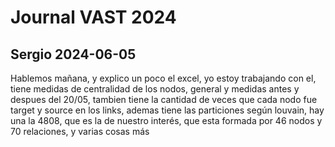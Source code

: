 # Journal VAST 2024

## Sergio 2024-06-05
Hablemos mañana, y explico un poco el excel, yo estoy trabajando con el, tiene medidas de centralidad de los nodos, general y medidas antes y despues del 20/05, tambien tiene la cantidad de veces que cada nodo fue target y source en los links, ademas tiene las particiones según louvain, hay una la 4808, que es la de nuestro interés, que esta formada por 46 nodos y 70 relaciones, y varias cosas más
